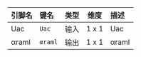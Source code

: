 <!--
DO NOT EDIT THIS FILE DIRECTLY.
This file is generated by tools/comp-docs.js.
All changes will be overwritten by regeneration.
-->

<slot class="model-pins">

| 引脚名 | 键名 | 类型 | 维度 | 描述 |
|:------ |:---- |:----:|:----:|:---- |
| Uac | `Uac` | 输入 | 1 x 1 | Uac |
| αraml | `αraml` | 输出 | 1 x 1 | αraml |

</slot>
